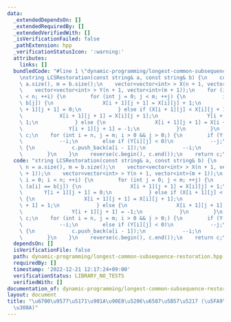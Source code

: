 ```yaml
---
data:
  _extendedDependsOn: []
  _extendedRequiredBy: []
  _extendedVerifiedWith: []
  _isVerificationFailed: false
  _pathExtension: hpp
  _verificationStatusIcon: ':warning:'
  attributes:
    links: []
  bundledCode: "#line 1 \"dynamic-programming/longest-common-subsequence-restoration.hpp\"\
    \nstring LCSRestoration(const string& a, const string& b) {\n    const int n =\
    \ a.size(), m = b.size();\n    vector<vector<int> > X(n + 1, vector<int>(m + 1));\n\
    \    vector<vector<int> > Y(n + 1, vector<int>(m + 1));\n    for (int i = 0; i\
    \ < n; ++i) {\n        for (int j = 0; j < m; ++j) {\n            if (a[i] ==\
    \ b[j]) {\n                X[i + 1][j + 1] = X[i][j] + 1;\n                Y[i\
    \ + 1][j + 1] = 0;\n            } else if (X[i + 1][j] < X[i][j + 1]) {\n    \
    \            X[i + 1][j + 1] = X[i][j + 1];\n                Y[i + 1][j + 1] =\
    \ 1;\n            } else {\n                X[i + 1][j + 1] = X[i + 1][j];\n \
    \               Y[i + 1][j + 1] = -1;\n            }\n        }\n    }\n    string\
    \ c;\n    for (int i = n, j = m; i > 0 && j > 0;) {\n        if (Y[i][j] > 0)\n\
    \            --i;\n        else if (Y[i][j] < 0)\n            --j;\n        else\
    \ {\n            c.push_back(a[i - 1]);\n            --i;\n            --j;\n\
    \        }\n    }\n    reverse(c.begin(), c.end());\n    return c;\n}\n"
  code: "string LCSRestoration(const string& a, const string& b) {\n    const int\
    \ n = a.size(), m = b.size();\n    vector<vector<int> > X(n + 1, vector<int>(m\
    \ + 1));\n    vector<vector<int> > Y(n + 1, vector<int>(m + 1));\n    for (int\
    \ i = 0; i < n; ++i) {\n        for (int j = 0; j < m; ++j) {\n            if\
    \ (a[i] == b[j]) {\n                X[i + 1][j + 1] = X[i][j] + 1;\n         \
    \       Y[i + 1][j + 1] = 0;\n            } else if (X[i + 1][j] < X[i][j + 1])\
    \ {\n                X[i + 1][j + 1] = X[i][j + 1];\n                Y[i + 1][j\
    \ + 1] = 1;\n            } else {\n                X[i + 1][j + 1] = X[i + 1][j];\n\
    \                Y[i + 1][j + 1] = -1;\n            }\n        }\n    }\n    string\
    \ c;\n    for (int i = n, j = m; i > 0 && j > 0;) {\n        if (Y[i][j] > 0)\n\
    \            --i;\n        else if (Y[i][j] < 0)\n            --j;\n        else\
    \ {\n            c.push_back(a[i - 1]);\n            --i;\n            --j;\n\
    \        }\n    }\n    reverse(c.begin(), c.end());\n    return c;\n}"
  dependsOn: []
  isVerificationFile: false
  path: dynamic-programming/longest-common-subsequence-restoration.hpp
  requiredBy: []
  timestamp: '2022-12-21 12:17:24+09:00'
  verificationStatus: LIBRARY_NO_TESTS
  verifiedWith: []
documentation_of: dynamic-programming/longest-common-subsequence-restoration.hpp
layout: document
title: "\u6700\u9577\u5171\u901A\u90E8\u5206\u6587\u5B57\u5217 (\u5FA9\u5143\u3042\
  \u308A)"
---
```

